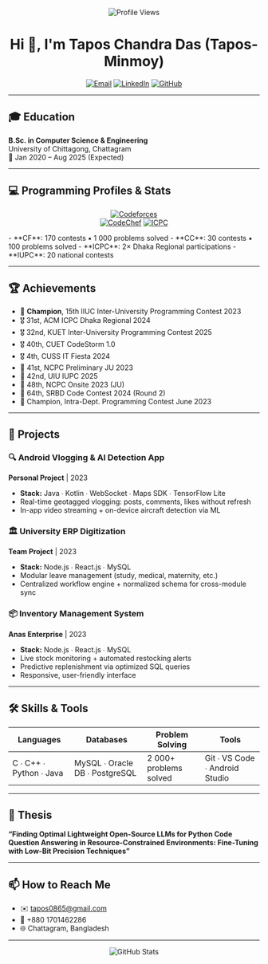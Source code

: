 <p align="center">
  <img src="https://komarev.com/ghpvc/?username=Tapos-Minmoy&style=flat-square" alt="Profile Views" />
</p>

<h1 align="center">Hi 👋, I'm Tapos Chandra Das (Tapos-Minmoy)</h1>
<p align="center">
  <a href="mailto:tapos0865@gmail.com"><img src="https://img.shields.io/badge/Email-D14836?style=for-the-badge&logo=gmail&logoColor=white" alt="Email"></a>
  <a href="https://www.linkedin.com/in/tapos-das-minmoy-ba488a284/"><img src="https://img.shields.io/badge/LinkedIn-0A66C2?style=for-the-badge&logo=linkedin&logoColor=white" alt="LinkedIn"></a>
  <a href="https://github.com/Tapos-Minmoy"><img src="https://img.shields.io/badge/GitHub-181717?style=for-the-badge&logo=github&logoColor=white" alt="GitHub"></a>
</p>

---

## 🎓 Education
**B.Sc. in Computer Science & Engineering**  
University of Chittagong, Chattagram  
📅 Jan 2020 – Aug 2025 (Expected)

---

## 💻 Programming Profiles & Stats
<p align="center">
  <a href="https://codeforces.com/profile/Tapos-Minmoy"><img src="https://img.shields.io/badge/Codeforces-Specialist_1580-blue?style=for-the-badge&logo=codeforces" alt="Codeforces"></a>
  <br>
  <a href="https://www.codechef.com/users/tapos"><img src="https://img.shields.io/badge/CodeChef-4★_1918-orange?style=for-the-badge&logo=codechef" alt="CodeChef"></a>
  <a href="https://icpc.global/ICPCID/WK40Q55E71SQ"><img src="https://img.shields.io/badge/ICPC-Participant-purple?style=for-the-badge&logo=icpc" alt="ICPC"></a>
</p>
- **CF**: 170 contests ▪️ 1 000 problems solved  
- **CC**: 30 contests ▪️ 100 problems solved  
- **ICPC**: 2× Dhaka Regional participations  
- **IUPC**: 20 national contests

---

## 🏆 Achievements
- 🏅 **Champion**, 15th IIUC Inter-University Programming Contest 2023  
- 🎖️ 31st, ACM ICPC Dhaka Regional 2024  
- 🎖️ 32nd, KUET Inter-University Programming Contest 2025  
- 🎖️ 40th, CUET CodeStorm 1.0  
- 🎖️ 4th, CUSS IT Fiesta 2024  
- 🥉 41st, NCPC Preliminary JU 2023  
- 🥉 42nd, UIU IUPC 2025  
- 🥉 48th, NCPC Onsite 2023 (JU)  
- 🥉 64th, SRBD Code Contest 2024 (Round 2)  
- 🏅 Champion, Intra-Dept. Programming Contest June 2023

---

## 🚀 Projects

### 🔍 Android Vlogging & AI Detection App  
**Personal Project** | 2023  
- **Stack:** Java ∙ Kotlin ∙ WebSocket ∙ Maps SDK ∙ TensorFlow Lite  
- Real-time geotagged vlogging: posts, comments, likes without refresh  
- In-app video streaming + on-device aircraft detection via ML  

### 🏛️ University ERP Digitization  
**Team Project** | 2023  
- **Stack:** Node.js ∙ React.js ∙ MySQL  
- Modular leave management (study, medical, maternity, etc.)  
- Centralized workflow engine + normalized schema for cross-module sync  

### 📦 Inventory Management System  
**Anas Enterprise** | 2023  
- **Stack:** Node.js ∙ React.js ∙ MySQL  
- Live stock monitoring + automated restocking alerts  
- Predictive replenishment via optimized SQL queries  
- Responsive, user-friendly interface  

---

## 🛠️ Skills & Tools
| Languages             | Databases                     | Problem Solving    | Tools                       |
| --------------------- | ----------------------------- | ------------------ | --------------------------- |
| C ∙ C++ ∙ Python ∙ Java | MySQL ∙ Oracle DB ∙ PostgreSQL | 2 000+ problems solved | Git ∙ VS Code ∙ Android Studio |

---

## 📜 Thesis
**“Finding Optimal Lightweight Open-Source LLMs for Python Code Question Answering in Resource-Constrained Environments: Fine-Tuning with Low-Bit Precision Techniques”**

---

## 📫 How to Reach Me
- ✉️ tapos0865@gmail.com  
- 📱 +880 1701462286  
- 🌐 Chattagram, Bangladesh  

---

<div align="center">
  <img src="https://github-readme-stats.vercel.app/api?username=Tapos-Minmoy&show_icons=true&theme=radical" alt="GitHub Stats" />
</div>

